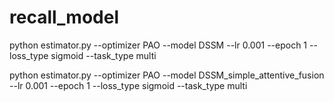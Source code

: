 # recall_model
python estimator.py --optimizer PAO --model DSSM --lr 0.001 --epoch 1 --loss_type sigmoid --task_type multi

python estimator.py --optimizer PAO --model DSSM_simple_attentive_fusion --lr 0.001 --epoch 1 --loss_type sigmoid --task_type multi